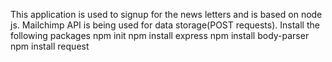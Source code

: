 This application is used to signup for the news letters and is based on node js. Mailchimp API is being used for data storage(POST requests).
Install the following packages
npm init
npm install express
npm install body-parser
npm install request
